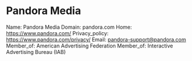 
# Pandora Media

Name: Pandora Media
Domain: pandora.com
Home: https://www.pandora.com/
Privacy_policy: https://www.pandora.com/privacy/
Email: pandora-support@pandora.com
Member_of: American Advertising Federation
Member_of: Interactive Advertising Bureau (IAB)
